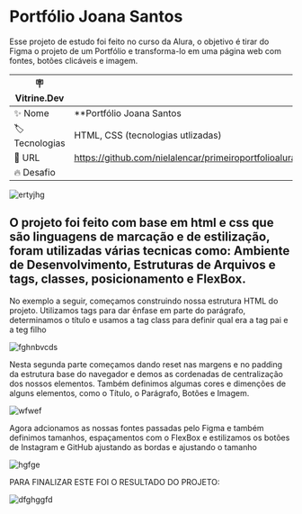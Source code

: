 # Portfólio Joana Santos

Esse projeto de estudo foi feito no curso da Alura, o objetivo é tirar do Figma o projeto de um Portfólio e transforma-lo em uma página web com fontes, botões clicáveis e imagem.

| :placard: Vitrine.Dev |     |
| -------------  | --- |
| :sparkles: Nome        | **Portfólio Joana Santos
| :label: Tecnologias | HTML, CSS (tecnologias utlizadas)
| :rocket: URL         | https://github.com/nielalencar/primeiroportfolioalura
| :fire: Desafio     | 

<!-- Inserir imagem com a #vitrinedev ao final do link -->
![ertyjhg](https://github.com/nielalencar/primeiroportfolioalura/assets/129704411/b10b7c96-8824-4e42-ae3f-7ee719e51fc8#vitrinedev)


##  O projeto foi feito com base em html e css que são linguagens de marcação e de estilização, foram utilizadas várias tecnicas como: Ambiente de Desenvolvimento, Estruturas de Arquivos e tags, classes, posicionamento e FlexBox.

No exemplo a seguir, começamos construindo nossa estrutura HTML do projeto. Utilizamos tags para dar ênfase em parte do parágrafo, determinamos o título e usamos a tag class para definir qual era a tag pai e a teg filho

![fghnbvcds](https://github.com/nielalencar/primeiroportfolioalura/assets/129704411/919b8291-aa7f-4b0b-b432-f87fa5198080)

Nesta segunda parte começamos dando reset nas margens e no padding da estrutura base do navegador e demos as cordenadas de centralização dos nossos elementos. Também definimos algumas cores e dimenções de alguns elementos, como o Título, o Parágrafo, Botões e Imagem.

![wfwef](https://github.com/nielalencar/primeiroportfolioalura/assets/129704411/56a2dda9-dfac-45ef-8253-f79d4ca13e06)

Agora adcionamos as nossas fontes passadas pelo Figma e também definimos tamanhos, espaçamentos com o FlexBox e estilizamos os botões de Instagram e GitHub ajustando as bordas e ajustando o tamanho

![hgfge](https://github.com/nielalencar/primeiroportfolioalura/assets/129704411/a4f7aaff-75f2-43c2-917a-43a2ac987425)

PARA FINALIZAR ESTE FOI O RESULTADO DO PROJETO:

![dfghggfd](https://github.com/nielalencar/primeiroportfolioalura/assets/129704411/ec0b152a-04d8-4dd3-a85e-f4588b6191ca)
